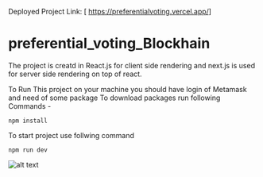 Deployed Project Link:
[  https://preferentialvoting.vercel.app/]

# preferential_voting_Blockhain

The project is creatd in React.js for client side rendering and next.js is used for server side rendering on top of react.

To Run This project on your machine you should have login of Metamask and need of some package 
To download packages run following Commands - 

```
npm install 
```

To start project use follwing command 

```
npm run dev
```




![alt text](https://github.com/abhi05-04/preferential_voting_Blockhain/blob/main/public/Images/cant-waste-your-vote.png)
